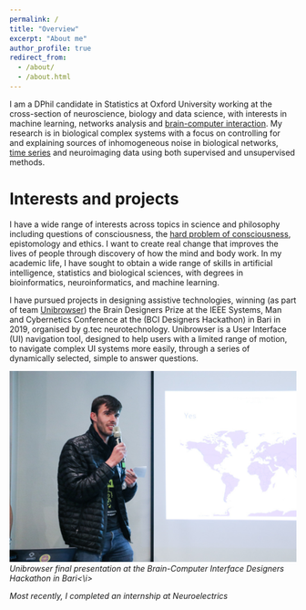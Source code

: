 ```yaml
---
permalink: /
title: "Overview"
excerpt: "About me"
author_profile: true
redirect_from: 
  - /about/
  - /about.html
---
```

I am a DPhil candidate in Statistics at Oxford University working at the cross-section of neuroscience, biology and data science, with interests in machine learning, networks analysis and [brain-computer interaction](https://www.stx.ox.ac.uk/article/moritz-moeller-and-james-wilsenach-win-br41n.io-hackathon). My research is in biological complex systems with a focus on controlling for and explaining sources of inhomogeneous noise in biological networks, [time series](https://journals.aps.org/pre/abstract/10.1103/PhysRevE.95.042401) and neuroimaging data using both supervised and unsupervised methods.

Interests and projects
======
I have a wide range of interests across topics in science and philosophy including questions of consciousness, the [hard problem of consciousness](https://en.wikipedia.org/wiki/Hard_problem_of_consciousness), epistomology and ethics. I want to create real change that improves the lives of people through discovery of how the mind and body work. In my academic life, I have sought to obtain a wide range of skills in artificial intelligence, statistics and biological sciences, with degrees in bioinformatics, neuroinformatics, and machine learning.

I have pursued projects in designing assistive technologies, winning (as part of team [Unibrowser](https://www.br41n.io/Bari-2019#projects)) the Brain Designers Prize at the IEEE Systems, Man and Cybernetics Conference at the (BCI Designers Hackathon) in Bari in 2019, organised by g.tec neurotechnology. Unibrowser is a User Interface (UI) navigation tool, designed to help users with a limited range of motion, to  navigate complex UI systems more easily, through a series of dynamically selected, simple to answer questions.

![Presenting Unibrowser to the Judges at IEEE SMC](/images/pres.png)
<i>Unibrowser final presentation at the Brain-Computer Interface Designers Hackathon in Bari<\i>

Most recently, I completed an internship at Neuroelectrics




<!-- Getting started
======
1. Register a GitHub account if you don't have one and confirm your e-mail (required!)
1. Fork [this repository](https://github.com/academicpages/academicpages.github.io) by clicking the "fork" button in the top right. 
1. Go to the repository's settings (rightmost item in the tabs that start with "Code", should be below "Unwatch"). Rename the repository "[your GitHub username].github.io", which will also be your website's URL.
1. Set site-wide configuration and create content & metadata (see below -- also see [this set of diffs](http://archive.is/3TPas) showing what files were changed to set up [an example site](https://getorg-testacct.github.io) for a user with the username "getorg-testacct")
1. Upload any files (like PDFs, .zip files, etc.) to the files/ directory. They will appear at https://[your GitHub username].github.io/files/example.pdf.  
1. Check status by going to the repository settings, in the "GitHub pages" section

Site-wide configuration
------
The main configuration file for the site is in the base directory in [_config.yml](https://github.com/academicpages/academicpages.github.io/blob/master/_config.yml), which defines the content in the sidebars and other site-wide features. You will need to replace the default variables with ones about yourself and your site's github repository. The configuration file for the top menu is in [_data/navigation.yml](https://github.com/academicpages/academicpages.github.io/blob/master/_data/navigation.yml). For example, if you don't have a portfolio or blog posts, you can remove those items from that navigation.yml file to remove them from the header. 

Create content & metadata
------
For site content, there is one markdown file for each type of content, which are stored in directories like _publications, _talks, _posts, _teaching, or _pages. For example, each talk is a markdown file in the [_talks directory](https://github.com/academicpages/academicpages.github.io/tree/master/_talks). At the top of each markdown file is structured data in YAML about the talk, which the theme will parse to do lots of cool stuff. The same structured data about a talk is used to generate the list of talks on the [Talks page](https://academicpages.github.io/talks), each [individual page](https://academicpages.github.io/talks/2012-03-01-talk-1) for specific talks, the talks section for the [CV page](https://academicpages.github.io/cv), and the [map of places you've given a talk](https://academicpages.github.io/talkmap.html) (if you run this [python file](https://github.com/academicpages/academicpages.github.io/blob/master/talkmap.py) or [Jupyter notebook](https://github.com/academicpages/academicpages.github.io/blob/master/talkmap.ipynb), which creates the HTML for the map based on the contents of the _talks directory).

**Markdown generator**

I have also created [a set of Jupyter notebooks](https://github.com/academicpages/academicpages.github.io/tree/master/markdown_generator
) that converts a CSV containing structured data about talks or presentations into individual markdown files that will be properly formatted for the academicpages template. The sample CSVs in that directory are the ones I used to create my own personal website at stuartgeiger.com. My usual workflow is that I keep a spreadsheet of my publications and talks, then run the code in these notebooks to generate the markdown files, then commit and push them to the GitHub repository.

How to edit your site's GitHub repository
------
Many people use a git client to create files on their local computer and then push them to GitHub's servers. If you are not familiar with git, you can directly edit these configuration and markdown files directly in the github.com interface. Navigate to a file (like [this one](https://github.com/academicpages/academicpages.github.io/blob/master/_talks/2012-03-01-talk-1.md) and click the pencil icon in the top right of the content preview (to the right of the "Raw | Blame | History" buttons). You can delete a file by clicking the trashcan icon to the right of the pencil icon. You can also create new files or upload files by navigating to a directory and clicking the "Create new file" or "Upload files" buttons. 

Example: editing a markdown file for a talk
![Editing a markdown file for a talk](/images/editing-talk.png)

For more info
------
More info about configuring academicpages can be found in [the guide](https://academicpages.github.io/markdown/). The [guides for the Minimal Mistakes theme](https://mmistakes.github.io/minimal-mistakes/docs/configuration/) (which this theme was forked from) might also be helpful.
 -->